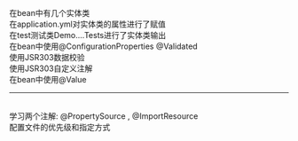 在bean中有几个实体类<br>
在application.yml对实体类的属性进行了赋值<br>
在test测试类Demo....Tests进行了实体类输出<br>
在bean中使用@ConfigurationProperties @Validated<br>
使用JSR303数据校验<br>
使用JSR303自定义注解<br>
在bean中使用@Value<br>
<hr>
<br>
学习两个注解: @PropertySource , @ImportResource <br>
配置文件的优先级和指定方式<br>
